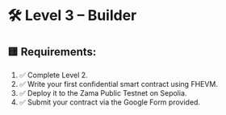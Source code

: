 # 🛠️ Level 3 – Builder


## 🟨 Requirements:
1. ✅ Complete Level 2.
2. ✅ Write your first confidential smart contract using FHEVM.
3. ✅ Deploy it to the Zama Public Testnet on Sepolia.
4. ✅ Submit your contract via the Google Form provided.

